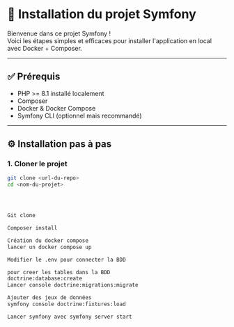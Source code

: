 # 🚀 Installation du projet Symfony

Bienvenue dans ce projet Symfony !  
Voici les étapes simples et efficaces pour installer l'application en local avec Docker + Composer.

---

## ✅ Prérequis

-   PHP >= 8.1 installé localement
-   Composer
-   Docker & Docker Compose
-   Symfony CLI (optionnel mais recommandé)

---

## ⚙️ Installation pas à pas

### 1. Cloner le projet

```bash
git clone <url-du-repo>
cd <nom-du-projet>




Git clone

Composer install

Création du docker compose
lancer un docker compose up

Modifier le .env pour connecter la BDD

pour creer les tables dans la BDD
doctrine:database:create
Lancer console doctrine:migrations:migrate

Ajouter des jeux de données
symfony console doctrine:fixtures:load

Lancer symfony avec symfony server start
```
